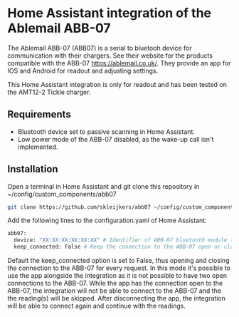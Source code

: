 # Home Assistant integration of the Ablemail ABB-07

The Ablemail ABB-07 (ABB07) is a serial to bluetooh device for communication with their chargers. See their website for the products compatible with the ABB-07 https://ablemail.co.uk/. They provide an app for IOS and Android for readout and adjusting settings.

This Home Assistant integration is only for readout and has been tested on the AMT12-2 Tickle charger.

## Requirements

- Bluetooth device set to passive scanning in Home Assistant.
- Low power mode of the ABB-07 disabled, as the wake-up call isn't implemented.

## Installation

Open a terminal in Home Assistant and git clone this repository in ~/config/custom_components/abb07

```bash
git clone https://github.com/skleijkers/abb07 ~/config/custom_components/abb07
```

Add the following lines to the configuration.yaml of Home Assistant:

```bash
abb07:
  device: "XX:XX:XX:XX:XX:XX" # Identifier of ABB-07 bluetooth module (MAC address)
  keep_connected: False # Keep the connection to the ABB-07 open or close it after each request
```
Default the keep_connected option is set to False, thus opening and closing the connection to the ABB-07 for every request. In this mode it's possible to use the app alongside the integration as it is not possible to have two open connections to the ABB-07. While the app has the connection open to the ABB-07, the integration will not be able to connect to the ABB-07 and the the reading(s) will be skipped. After disconnecting the app, the integration will be able to connect again and continue with the readings.